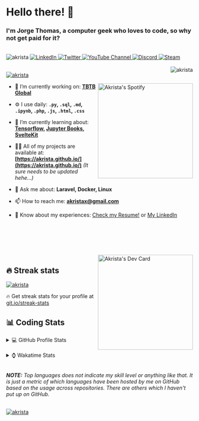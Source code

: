 # Hello there! 👋

### I'm Jorge Thomas, a computer geek who loves to code, so why not get paid for it?

</br>

<div align="left">
<img src="https://komarev.com/ghpvc/?username=akrista&label=Profile%20views&color=0e75b6&style=flat" alt="akrista" />
  <a href="https://www.linkedin.com/in/akrista/">
    <img
      src="https://img.shields.io/static/v1?logo=linkedin&style=flat&color=0072b1&label=LinkedIn&message=%E2%9B%B3"
      alt="LinkedIn"
    />
  </a>
  <a href="https://twitter.com/akristax">
    <img
      src="https://img.shields.io/twitter/follow/akristax?label=Twitter&logo=twitter&style=flat&color=0072b1&logoColor=ffffff"
      alt="Twitter"
    />
  </a>
    <a href="https://twitter.com/akristax">
<img alt="YouTube Channel" src="https://img.shields.io/youtube/channel/subscribers/UCXJa_ZGSEtalwFNbsupmjtg?style=flat&color=0072b1&logoColor=ffffff&logo=youtube&label=Youtube">
  </a>
      <a href="https://discordapp.com/users/Akrista#1410">
<img alt="Discord" src="https://img.shields.io/discord/354241190947717120?style=flat&color=0072b1&logoColor=ffffff&logo=discord&label=Discord">
  </a>
    <a href="https://steamcommunity.com/id/akrista/">
    <img
      src="https://img.shields.io/static/v1?logo=steam&style=flat&color=0072b1&label=Steam&message=%CE%BB"
      alt="Steam"
    />
  </a>
  </br>
  </br>
  <a href="https://discordapp.com/users/Akrista#1410">
  <img align="right" src="https://lanyard.cnrad.dev/api/130525871277735937" alt="akrista" />
  </a>

  <p align="left">
  <a href="https://github.com/ryo-ma/github-profile-trophy">
  <img src="https://github-profile-trophy.vercel.app/?username=akrista&theme=gruvbox&no-bg=true&row=2&column=3&no-frame=true" alt="akrista" />
  </a>
  </p>

  <a href="https://spotify-github-profile.vercel.app/api/view?uid=21ca7hmfvx4lpeb37y7fs2vpq&redirect=true" target="_blank">
<img
      width="256"
      align="right"
      src="https://spotify-github-profile.vercel.app/api/view?uid=21ca7hmfvx4lpeb37y7fs2vpq&cover_image=true&theme=default&show_offline=false&bar_color=53b14f&bar_color_cover=false"
      alt="Akrista's Spotify"
    />
</a>

- 🔭 I’m currently working on: **[TBTB Global](https://tbtb.global/)**

- ⚙️ I use daily: **`.py`, `.sql`, `.md`, `.ipynb`, `.php`, `.js`, `.html`, `.css`**

- 🌱 I’m currently learning about: **[Tensorflow](https://www.tensorflow.org/), [Jupyter Books](https://jupyterbook.org/en/stable/intro.html), [SvelteKit](https://kit.svelte.dev/)**

- 👨‍💻 All of my projects are available at: **[https://akrista.github.io/](https://akrista.github.io/)** _(It sure needs to be updated hehe...)_

- 💬 Ask me about: **Laravel, Docker, Linux**

- 📫 How to reach me: **akristax@gmail.com**

- 📄 Know about my experiences: [Check my Resume!](https://drive.google.com/file/d/1HGJWLsQuW9MU1iBDew3fPABiCMs2JHMj/view?usp=sharing) or [My LinkedIn](https://linkedin.com/in/akrista/)

</br>
</br>
</br>
</br>
</br>

  <a href="https://app.daily.dev/akrista" target="_blank">
    <img
      width="256"
      align="right"
      src="https://api.daily.dev/devcards/2287075d79584a318146e601cf17d7b9.png?r=4rw"
      alt="Akrista's Dev Card"
    />
  </a>

## 🔥 Streak stats

<a href="https://github.com/DenverCoder1/github-readme-streak-stats">
<img src="https://github-readme-streak-stats.herokuapp.com/?user=akrista&theme=gruvbox" alt="akrista" />
</a>

<p>🔥 Get streak stats for your profile at <a href="https://git.io/streak-stats">git.io/streak-stats</a></p>

## 📊 Coding Stats

<details>
<summary>💻 GitHub Profile Stats</summary>

</br>

<a href="https://github.com/anuraghazra/github-readme-stats">
<img src="https://github-readme-stats.vercel.app/api?username=akrista&show_icons=true&locale=en&theme=gruvbox" alt="Akrista's Github Stats" />
</a>

<a href="https://github.com/anuraghazra/github-readme-stats">
<img src="https://github-readme-stats.vercel.app/api/top-langs?username=akrista&show_icons=true&locale=en&layout=demo&theme=gruvbox" alt="Most Used Languages" />
</a>

</details>

</br>

<details>
<summary>⌚ Wakatime Stats</summary>

</br>

<a href="https://github.com/anuraghazra/github-readme-stats">
<img src="https://github-readme-stats.vercel.app/api/wakatime?username=akrista&show_icons=true&locale=en&layout=compact&theme=gruvbox" alt="akrista" />
</a>

</br>

<!--START_SECTION:waka-->
![Code Time](http://img.shields.io/badge/Code%20Time-438%20hrs%2050%20mins-blue)

![Lines of code](https://img.shields.io/badge/From%20Hello%20World%20I%27ve%20Written-1%20Million%20lines%20of%20code-blue)

**🐱 My GitHub Data** 

> 🏆 569 Contributions in the Year 2022
 > 
> 📦 175.0 kB Used in GitHub's Storage 
 > 
> 💼 Opted to Hire
 > 
> 📜 24 Public Repositories 
 > 
> 🔑 20 Private Repositories  
 > 
**I'm an Early 🐤** 

```text
🌞 Morning    129 commits    █████░░░░░░░░░░░░░░░░░░░░   22.4% 
🌆 Daytime    271 commits    ███████████░░░░░░░░░░░░░░   47.05% 
🌃 Evening    166 commits    ███████░░░░░░░░░░░░░░░░░░   28.82% 
🌙 Night      10 commits     ░░░░░░░░░░░░░░░░░░░░░░░░░   1.74%

```
📅 **I'm Most Productive on Monday** 

```text
Monday       102 commits    ████░░░░░░░░░░░░░░░░░░░░░   17.71% 
Tuesday      99 commits     ████░░░░░░░░░░░░░░░░░░░░░   17.19% 
Wednesday    84 commits     ███░░░░░░░░░░░░░░░░░░░░░░   14.58% 
Thursday     86 commits     ███░░░░░░░░░░░░░░░░░░░░░░   14.93% 
Friday       63 commits     ██░░░░░░░░░░░░░░░░░░░░░░░   10.94% 
Saturday     60 commits     ██░░░░░░░░░░░░░░░░░░░░░░░   10.42% 
Sunday       82 commits     ███░░░░░░░░░░░░░░░░░░░░░░   14.24%

```


📊 **This Week I Spent My Time On** 

```text
⌚︎ Time Zone: America/Caracas

💬 Programming Languages: 
Lua                      4 hrs 47 mins       ███████████░░░░░░░░░░░░░░   43.5% 
Python                   3 hrs 33 mins       ████████░░░░░░░░░░░░░░░░░   32.29% 
Other                    2 hrs 12 mins       █████░░░░░░░░░░░░░░░░░░░░   20.02% 
JSON                     7 mins              ░░░░░░░░░░░░░░░░░░░░░░░░░   1.17% 
PHP                      6 mins              ░░░░░░░░░░░░░░░░░░░░░░░░░   0.94%

🔥 Editors: 
VS Code                  5 hrs 16 mins       ████████████░░░░░░░░░░░░░   47.85% 
Neovim                   4 hrs 43 mins       ██████████░░░░░░░░░░░░░░░   42.82% 
Visual Studio            1 hr 1 min          ██░░░░░░░░░░░░░░░░░░░░░░░   9.33%

💻 Operating System: 
Windows                  6 hrs 9 mins        ██████████████░░░░░░░░░░░   55.91% 
Linux                    4 hrs 51 mins       ███████████░░░░░░░░░░░░░░   44.09%

```

**I Mostly Code in JavaScript** 

```text
JavaScript               13 repos            █████████░░░░░░░░░░░░░░░░   39.39% 
Shell                    3 repos             ██░░░░░░░░░░░░░░░░░░░░░░░   9.09% 
HTML                     3 repos             ██░░░░░░░░░░░░░░░░░░░░░░░   9.09% 
CSS                      3 repos             ██░░░░░░░░░░░░░░░░░░░░░░░   9.09% 
PowerShell               2 repos             █░░░░░░░░░░░░░░░░░░░░░░░░   6.06%

```



 Last Updated on 15/11/2022 00:29:10 UTC
<!--END_SECTION:waka-->

**These Readme stats are generated using github action [awesome-readme-stats](https://github.com/anmol098/waka-readme-stats)**

</details>

</br>

_**NOTE:** Top languages does not indicate my skill level or anything like that. It is just a metric of which languages have been hosted by me on GitHub based on the usage across repositories. There are others which I haven't put up on GitHub._

</br>

<a href="https://github.com/ashutosh00710/github-readme-activity-graph">
<img src="https://activity-graph.herokuapp.com/graph?username=Akrista&theme=gruvbox" alt="akrista" />
</a>
